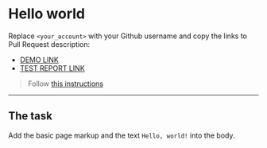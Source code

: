 # Hello world
Replace `<your_account>` with your Github username and copy the links to Pull Request description:
- [DEMO LINK](https://LordAsmodey.github.io/layout_hello-world/)
- [TEST REPORT LINK](https://LordAsmodey.github.io/layout_hello-world/report/html_report/)

> Follow [this instructions](https://mate-academy.github.io/layout_task-guideline/#how-to-solve-the-layout-tasks-on-github)
___

## The task 
Add the basic page markup and the text `Hello, world!` into the body.
